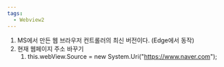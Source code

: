 ```yaml
---
tags:
  - Webview2
---
```



1. MS에서 만든 웹 브라우저 컨트롤러의 최신 버전이다. (Edge에서 동작)
2. 현재 웹페이지 주소 바꾸기
    1. this.webView.Source = new System.Uri("https://www.naver.com");
